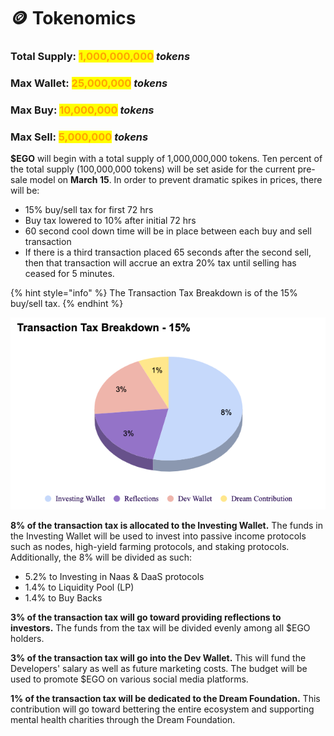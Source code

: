 # 🪙 Tokenomics

### Total Supply: <mark style="color:orange;">1,000,000,000</mark> _tokens_

### Max Wallet: <mark style="color:orange;">25,000,000</mark> _tokens_

### Max Buy: <mark style="color:orange;">10,000,000</mark> <mark style="color:orange;"></mark>_<mark style="color:orange;"></mark> tokens_

### Max Sell: <mark style="color:orange;">5,000,000</mark> _tokens_

**$EGO** will begin with a total supply of 1,000,000,000 tokens. Ten percent of the total supply (100,000,000 tokens) will be set aside for the current pre-sale model on **March 15**. In order to prevent dramatic spikes in prices, there will be:

* 15% buy/sell tax for first 72 hrs
* Buy tax lowered to 10% after initial 72 hrs
* 60 second cool down time will be in place between each buy and sell transaction
* If there is a third transaction placed 65 seconds after the second sell, then that transaction will accrue an extra 20% tax until selling has ceased for 5 minutes.

{% hint style="info" %}
The Transaction Tax Breakdown is of the 15% buy/sell tax.
{% endhint %}

![](<../.gitbook/assets/Screen Shot 2022-03-07 at 1.28.48 AM.png>)

**8% of the transaction tax is allocated to the Investing Wallet.** The funds in the Investing Wallet will be used to invest into passive income protocols such as nodes, high-yield farming protocols, and staking protocols. Additionally, the 8% will be divided as such:

* 5.2% to Investing in Naas & DaaS protocols
* 1.4% to Liquidity Pool (LP)
* 1.4% to Buy Backs

**3% of the transaction tax will go toward providing reflections to investors.** The funds from the tax will be divided evenly among all $EGO holders.&#x20;

**3% of the transaction tax will go into the Dev Wallet.** This will fund the Developers' salary as well as future marketing costs. The budget will be used to promote $EGO on various social media platforms.

**1% of the transaction tax will be dedicated to the Dream Foundation.** This contribution will go toward bettering the entire ecosystem and supporting mental health charities through the Dream Foundation. &#x20;
